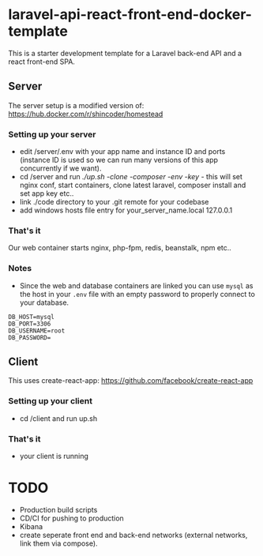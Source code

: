 # laravel-api-react-front-end-docker-template

This is a starter development template for a Laravel back-end API and a react front-end SPA.

## Server

The server setup is a modified version of: https://hub.docker.com/r/shincoder/homestead

### Setting up your server
- edit /server/.env with your app name and instance ID and ports (instance ID is used so we can run many versions of this app concurrently if we want).
- cd /server and run *./up.sh -clone -composer -env -key* - this will set nginx conf, start containers, clone latest laravel, composer install and set app key etc..
- link ./code directory to your .git remote for your codebase
- add windows hosts file entry for your_server_name.local 127.0.0.1

### That's it
Our web container starts nginx, php-fpm, redis, beanstalk, npm etc.. 

### Notes
- Since the web and database containers are linked you can use ```mysql``` as  the host in your ```.env``` file with an empty password to properly connect to your database.
```
DB_HOST=mysql
DB_PORT=3306
DB_USERNAME=root
DB_PASSWORD=
```

## Client

This uses create-react-app: https://github.com/facebook/create-react-app

### Setting up your client
- cd /client and run up.sh

### That's it
- your client is running


# TODO
- Production build scripts
- CD/CI for pushing to production
- Kibana
- create seperate front end and back-end networks (external networks, link them via compose).
